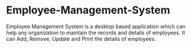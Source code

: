 # Employee-Management-System
Employee Management System is a desktop based application which can help any organization to maintain the records and details  of employees. It can Add, Remove, Update and Print the details of employees. 
